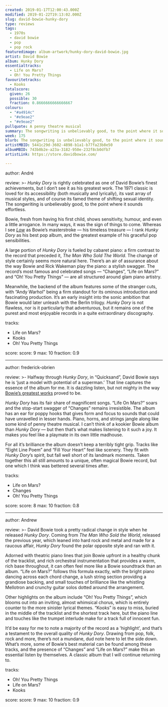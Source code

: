 ```yaml
---
created: 2019-01-17T12:00:43.000Z
modified: 2019-01-22T19:13:02.000Z
slug: david-bowie-hunky-dory
type: reviews
tags:
  - 1970s
  - david bowie
  - pop
  - pop rock
featuredimage: album-artwork/hunky-dory-david-bowie.jpg
artist: David Bowie
album: Hunky Dory
essentialtracks:
  - Life on Mars?
  - Oh! You Pretty Things
favouritetracks:
  - Kooks
totalscore:
  given: 26
  possible: 30
  fraction: 0.8666666666666667
colours:
  - "#a4914c"
  - "#e9eae2"
  - "#e9eae2"
pullquote: A penny theatre musical
summary: The songwriting is unbelievably good, to the point where it sounds effortless. Bowie, fresh from having his first child, shows sensitivity, humour, and even a little arrogance. In many ways, it was the sign of things to come.
week: 175
blurb: The songwriting is unbelievably good, to the point where it sounds effortless. Bowie shows sensitivity, humour, and even a little arrogance.
artistMBID: 5441c29d-3602-4898-b1a1-b77fa23b8e50
albumMBID: 743b0b2e-a23a-3182-950e-232f8cb0dfb7
artistLink: https://store.davidbowie.com/

---
```

author: André

review: >-
  *Hunky Dory* is rightly celebrated as one of David Bowie’s finest achievements, but I don’t see it as his greatest work. The 1971 classic is loved for its accessibility (both musically and lyrically), its vast array of musical styles, and of course its famed theme of shifting sexual identity. The songwriting is unbelievably good, to the point where it sounds effortless. 
  
  Bowie, fresh from having his first child, shows sensitivity, humour, and even a little arrogance. In many ways, it was the sign of things to come. Whereas I see [*Low*](/reviews/david-bowie-low/) as Bowie’s masterstroke — his timeless treasure — I rank *Hunky Dory* as his best pop album, and the greatest example of his graceful pop sensibilities.

  A large portion of *Hunky Dory* is fueled by cabaret piano: a firm contrast to the record that preceded it, *The Man Who Sold The World*. The change of style certainly seems more natural here. There’s an air of assurance about the way Bowie and Rick Wakeman play the piano: a stylish swagger. The record’s most famous and celebrated songs — “Changes”, “Life on Mars?” and “Oh! You Pretty Things” — are all structured around glam piano artistry. 
  
  Meanwhile, the backend of the album features some of the stranger cuts, with “Andy Warhol” being a firm standout for its ominous introduction and fascinating production. It’s an early insight into the sonic ambition that Bowie would later unleash with the Berlin trilogy. *Hunky Dory* is not flawless, nor is it particularly that adventurous, but it remains one of the purest and most enjoyable records in a quite extraordinary discography.

tracks:
  - Life on Mars?
  - ­­Kooks
  - ­­Oh! You Pretty Things

score:
  score: 9
  max: 10
  fraction: 0.9

---
author: frederick-obrien

review: >-
  Halfway through *Hunky Dory*, in “Quicksand”, David Bowie says he is ‘just a model with potential of a superman.’ That line captures the essence of the album for me. It is dazzling listen, but not mighty in the way [Bowie’s greatest works](/reviews/david-bowie-low/) proved to be.

  *Hunky Dory* has its fair share of magnificent songs. “Life On Mars?” soars and the stop-start swagger of “Changes” remains irresistible. The album has an ear for poppy hooks that gives form and focus to sounds that could have unravelled in lesser hands. Piano, horns, and strings jangle along like some kind of penny theatre musical. I can’t think of a kookier Bowie album than *Hunky Dory* — but then that’s what makes listening to it such a joy. It makes you feel like a playmate in its own little madhouse.

  For all it’s brilliance the album doesn’t keep a terribly tight grip. Tracks like “Eight Line Poem” and “Fill Your Heart” feel like scenery. They fit with *Hunky Dory*’s spirit, but fall well short of its landmark moments. Taken together this all still amounts to a unique, often magical Bowie record, but one which I think was bettered several times after.

tracks:
  - Life on Mars?
  - ­­Changes
  - ­­Oh! You Pretty Things

score:
  score: 8
  max: 10
  fraction: 0.8

---
author: Andrew

review: >-
  David Bowie took a pretty radical change in style when he released *Hunky Dory*. Coming from *The Man Who Sold the World*, released the previous year, which leaned into hard rock and metal and made for a raucous affair, *Hunky Dory* found the polar opposite style and ran with it.

  Adorned with theatric piano lines that join Bowie upfront in a healthy chunk of the tracklist, and rich orchestral instrumentation that provides a warm, rich base throughout, it can often feel more like a Bowie soundtrack than an album. “Life on Mars?” follows this formula exactly, with the bright piano dancing across each chord change, a lush string section providing a grandiose backing, and small touches of brilliance like the whistling Mellotron and crunchy guitar solos dotted around the arrangement. 
  
  Other highlights on the album include “Oh! You Pretty Things”, which blooms out into an inviting, almost whimsical chorus, which is entirely counter to the more sinister lyrical themes. “Kooks” is easy to miss, buried in the middle of the tracklist and the shortest track here, but the piano line and touches like the trumpet interlude make for a track full of innocent fun.

  It’d be easy for me to note a majority of the record as a 'highlight', and that’s a testament to the overall quality of *Hunky Dory*. Drawing from pop, folk, rock and more, there’s not a mundane, dud note here to let the side down. What’s more, some of Bowie’s best material can be found among these tracks, and the presence of “Changes” and “Life on Mars?” make this an essential listen by themselves. A classic album that I will continue returning to.

tracks:
  - Oh! You Pretty Things
  - ­­Life on Mars?
  - ­­Kooks
  
score:
  score: 9
  max: 10
  fraction: 0.9
